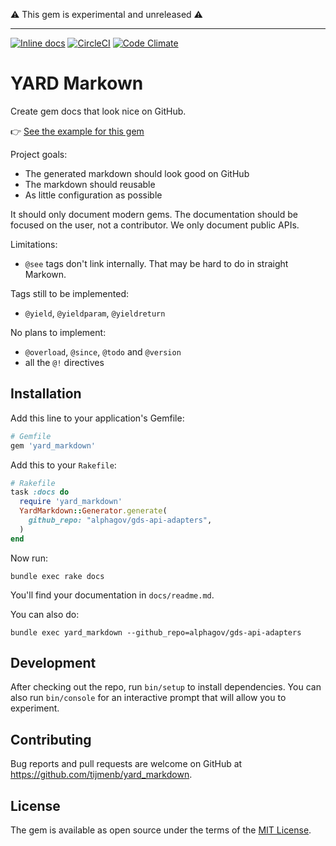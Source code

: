⚠️ This gem is experimental and unreleased ⚠️

---

[![Inline docs](http://inch-ci.org/github/tijmenb/yard_markdown.svg?branch=master)](http://inch-ci.org/github/tijmenb/yard_markdown)
[![CircleCI](https://circleci.com/gh/tijmenb/yard_markdown.svg?style=svg)](https://circleci.com/gh/tijmenb/yard_markdown)
[![Code Climate](https://codeclimate.com/github/tijmenb/yard_markdown/badges/gpa.svg)](https://codeclimate.com/github/tijmenb/yard_markdown)

# YARD Markown

Create gem docs that look nice on GitHub.

👉 [See the example for this gem](docs)

Project goals:

- The generated markdown should look good on GitHub
- The markdown should reusable
- As little configuration as possible

It should only document modern gems. The documentation should be focused on
the user, not a contributor. We only document public APIs.

Limitations:

- `@see` tags don't link internally. That may be hard to do in straight Markown.

Tags still to be implemented:

- `@yield`, `@yieldparam`, `@yieldreturn`

No plans to implement:

- `@overload`, `@since`, `@todo` and `@version`
- all the `@!` directives

## Installation

Add this line to your application's Gemfile:

```ruby
# Gemfile
gem 'yard_markdown'
```

Add this to your `Rakefile`:

```ruby
# Rakefile
task :docs do
  require 'yard_markdown'
  YardMarkdown::Generator.generate(
    github_repo: "alphagov/gds-api-adapters",
  )
end
```

Now run:

```
bundle exec rake docs
```

You'll find your documentation in `docs/readme.md`.

You can also do:

```
bundle exec yard_markdown --github_repo=alphagov/gds-api-adapters
```

## Development

After checking out the repo, run `bin/setup` to install dependencies. You can also run `bin/console` for an interactive prompt that will allow you to experiment.

## Contributing

Bug reports and pull requests are welcome on GitHub at https://github.com/tijmenb/yard_markdown.

## License

The gem is available as open source under the terms of the [MIT License](http://opensource.org/licenses/MIT).

